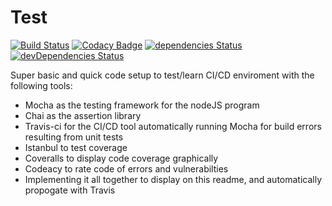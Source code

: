 # Test
[![Build Status](https://travis-ci.org/LukeHouge/Testing.svg?branch=master)](https://travis-ci.org/LukeHouge/Testing)
[![Codacy Badge](https://api.codacy.com/project/badge/Grade/d798a355610b4045a3aa55e26d537f1f)](https://app.codacy.com/app/LukeHouge/Testing-?utm_source=github.com&utm_medium=referral&utm_content=LukeHouge/Testing-&utm_campaign=Badge_Grade_Dashboard)
[![dependencies Status](https://david-dm.org/lukehouge/Testing/status.svg)](https://david-dm.org/lukehouge/Testing)
[![devDependencies Status](https://david-dm.org/lukehouge/Testing/dev-status.svg)](https://david-dm.org/lukehouge/Testing?type=dev)

Super basic and quick code setup to test/learn CI/CD enviroment with the following tools:
- Mocha as the testing framework for the nodeJS program
- Chai as the assertion library
- Travis-ci for the CI/CD tool automatically running Mocha for build errors resulting from unit tests
- Istanbul to test coverage
- Coveralls to display code coverage graphically
- Codeacy to rate code of errors and vulnerabilties
- Implementing it all together to display on this readme, and automatically propogate with Travis

